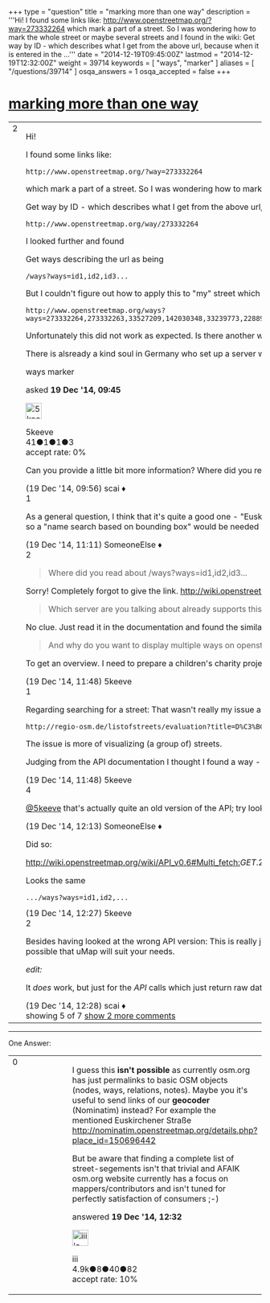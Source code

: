 +++
type = "question"
title = "marking more than one way"
description = '''Hi! I found some links like: http://www.openstreetmap.org/?way=273332264  which mark a part of a street. So I was wondering how to mark the whole street or maybe several streets and I found in the wiki: Get way by ID - which describes what I get from the above url, because when it is entered in the ...'''
date = "2014-12-19T09:45:00Z"
lastmod = "2014-12-19T12:32:00Z"
weight = 39714
keywords = [ "ways", "marker" ]
aliases = [ "/questions/39714" ]
osqa_answers = 1
osqa_accepted = false
+++

<div class="headNormal">

# [marking more than one way](/questions/39714/marking-more-than-one-way)

</div>

<div id="main-body">

<div id="askform">

<table id="question-table" style="width:100%;">
<colgroup>
<col style="width: 50%" />
<col style="width: 50%" />
</colgroup>
<tbody>
<tr>
<td style="width: 30px; vertical-align: top"><div class="vote-buttons">
<span id="post-39714-upvote" class="ajax-command post-vote up" rel="nofollow" title="I like this post (click again to cancel)"> </span>
<div id="post-39714-score" class="post-score" title="current number of votes">
2
</div>
<span id="post-39714-downvote" class="ajax-command post-vote down" rel="nofollow" title="I dont like this post (click again to cancel)"> </span> <span id="favorite-mark" class="ajax-command favorite-mark" rel="nofollow" title="mark/unmark this question as favorite (click again to cancel)"> </span>
<div id="favorite-count" class="favorite-count">
&#10;</div>
</div></td>
<td><div id="item-right">
<div class="question-body">
<p>Hi!</p>
<p>I found some links like:</p>
<pre><code>http://www.openstreetmap.org/?way=273332264</code></pre>
<p>which mark a part of a street. So I was wondering how to mark the whole street or maybe several streets and I found in the wiki:</p>
<p>Get way by ID - which describes what I get from the above url, because when it is entered in the browser it's rewritten by the server to</p>
<pre><code>http://www.openstreetmap.org/way/273332264</code></pre>
<p>I looked further and found</p>
<p>Get ways describing the url as being</p>
<pre><code>/ways?ways=id1,id2,id3...</code></pre>
<p>But I couldn't figure out how to apply this to "my" street which would be</p>
<pre><code>http://www.openstreetmap.org/ways?ways=273332264,273332263,33527209,142030348,33239773,22889305,273332262,190065022,273332252,257255152,273332271,273332270,273332266,208884097,129032431,273332260,273332259,273332269,273332265,273332261,273332267,273332258,273332268</code></pre>
<p>Unfortunately this did not work as expected. Is there another way to get this accomplished?</p>
<p>There is alsready a kind soul in Germany who set up a server which allows this (plus more), but I'd also like to know how this would be possible directly on openstreetmaps.</p>
</div>
<div id="question-tags" class="tags-container tags">
<span class="post-tag tag-link-ways" rel="tag" title="see questions tagged &#39;ways&#39;">ways</span> <span class="post-tag tag-link-marker" rel="tag" title="see questions tagged &#39;marker&#39;">marker</span>
</div>
<div id="question-controls" class="post-controls">
&#10;</div>
<div class="post-update-info-container">
<div class="post-update-info post-update-info-user">
<p>asked <strong>19 Dec '14, 09:45</strong></p>
<img src="https://secure.gravatar.com/avatar/9dee2e9d5d58bbfbb91dc20ac401da3b?s=32&amp;d=identicon&amp;r=g" class="gravatar" width="32" height="32" alt="5keeve&#39;s gravatar image" />
<p><span>5keeve</span><br />
<span class="score" title="41 reputation points">41</span><span title="1 badges"><span class="badge1">●</span><span class="badgecount">1</span></span><span title="1 badges"><span class="silver">●</span><span class="badgecount">1</span></span><span title="3 badges"><span class="bronze">●</span><span class="badgecount">3</span></span><br />
<span class="accept_rate" title="Rate of the user&#39;s accepted answers">accept rate:</span> <span title="5keeve has no accepted answers">0%</span></p>
</div>
</div>
<div id="comments-container-39714" class="comments-container">
<span id="39715"></span>
<div id="comment-39715" class="comment not_top_scorer">
<div id="post-39715-score" class="comment-score">
&#10;</div>
<div class="comment-text">
<p>Can you provide a little bit more information? Where did you read about <em>/ways?ways=id1,id2,id3...</em>? Which server are you talking about already supports this? And why do you want to display multiple ways on openstreetmap.org directly?</p>
</div>
<div id="comment-39715-info" class="comment-info">
<span class="comment-age">(19 Dec '14, 09:56)</span> <span class="comment-user userinfo">scai ♦</span>
</div>
</div>
<span id="39718"></span>
<div id="comment-39718" class="comment">
<div id="post-39718-score" class="comment-score">
1
</div>
<div class="comment-text">
<p>As a general question, I think that it's quite a good one - "Euskirchener Straße" I suspect has a logical beginning and an end that encompass many OSM ways (split because of different other tags). Most such streets won't be tied together by a relation, so a "name search based on bounding box" would be needed - but how to know how big to make the bounding box? It's like the "graph" questions that sometimes get asked here, in reverse.</p>
</div>
<div id="comment-39718-info" class="comment-info">
<span class="comment-age">(19 Dec '14, 11:11)</span> <span class="comment-user userinfo">SomeoneElse ♦</span>
</div>
</div>
<span id="39720"></span>
<div id="comment-39720" class="comment">
<div id="post-39720-score" class="comment-score">
2
</div>
<div class="comment-text">
<blockquote>
<p>Where did you read about /ways?ways=id1,id2,id3...</p>
</blockquote>
<p>Sorry! Completely forgot to give the link. <a href="http://wiki.openstreetmap.org/wiki/API_v0.4#Get_ways">http://wiki.openstreetmap.org/wiki/API_v0.4#Get_ways</a></p>
<blockquote>
<p>Which server are you talking about already supports this?</p>
</blockquote>
<p>No clue. Just read it in the documentation and found the similarity to the first link I gave.</p>
<blockquote>
<p>And why do you want to display multiple ways on openstreetmap.org directly?</p>
</blockquote>
<p>To get an overview. I need to prepare a children's charity project here in Germany for January and so wanted to plot the streets I assigned to the groups.</p>
</div>
<div id="comment-39720-info" class="comment-info">
<span class="comment-age">(19 Dec '14, 11:48)</span> <span class="comment-user userinfo">5keeve</span>
</div>
</div>
<span id="39721"></span>
<div id="comment-39721" class="comment">
<div id="post-39721-score" class="comment-score">
1
</div>
<div class="comment-text">
<p>Regarding searching for a street: That wasn't really my issue as I already have a good list of the ways belonging to the streets</p>
<pre><code>http://regio-osm.de/listofstreets/evaluation?title=D%C3%BCren&amp;country=Bundesrepublik%20Deutschland</code></pre>
<p>The issue is more of visualizing (a group of) streets.</p>
<p>Judging from the API documentation I thought I found a way - but it seems to be not supported :(</p>
</div>
<div id="comment-39721-info" class="comment-info">
<span class="comment-age">(19 Dec '14, 11:48)</span> <span class="comment-user userinfo">5keeve</span>
</div>
</div>
<span id="39722"></span>
<div id="comment-39722" class="comment">
<div id="post-39722-score" class="comment-score">
4
</div>
<div class="comment-text">
<p><a href="http://help.openstreetmap.org/users/10202/5keeve">@5keeve</a> that's actually quite an old version of the API; try looking at <a href="http://wiki.openstreetmap.org/wiki/API_v0.6">http://wiki.openstreetmap.org/wiki/API_v0.6</a> (or more likely, other services such as Overpass)</p>
</div>
<div id="comment-39722-info" class="comment-info">
<span class="comment-age">(19 Dec '14, 12:13)</span> <span class="comment-user userinfo">SomeoneElse ♦</span>
</div>
</div>
<span id="39723"></span>
<div id="comment-39723" class="comment not_top_scorer">
<div id="post-39723-score" class="comment-score">
&#10;</div>
<div class="comment-text">
<p>Did so:</p>
<p><a href="http://wiki.openstreetmap.org/wiki/API_v0.6#Multi_fetch:">http://wiki.openstreetmap.org/wiki/API_v0.6#Multi_fetch:</a><em>GET</em>.2Fapi.2F0.6.2F.5Bnodes.7Cways.7Crelations.5D.3F.23parameters</p>
<p>Looks the same</p>
<pre><code>.../ways?ways=id1,id2,...</code></pre>
</div>
<div id="comment-39723-info" class="comment-info">
<span class="comment-age">(19 Dec '14, 12:27)</span> <span class="comment-user userinfo">5keeve</span>
</div>
</div>
<span id="39724"></span>
<div id="comment-39724" class="comment">
<div id="post-39724-score" class="comment-score">
2
</div>
<div class="comment-text">
<p>Besides having looked at the wrong API version: This is really just the API and not the website documentation. Moreover for visualizing you should not use the website directly but instead some framework such as Leaflet or OpenLayers. It is also possible that uMap will suit your needs.</p>
<p><em>edit:</em></p>
<p>It <em>does</em> work, but just for the <em>API</em> calls which just return raw data without visualization. See this working example: <a href="http://www.openstreetmap.org/api/0.6/ways?ways=1234,2345">http://www.openstreetmap.org/api/0.6/ways?ways=1234,2345</a></p>
</div>
<div id="comment-39724-info" class="comment-info">
<span class="comment-age">(19 Dec '14, 12:28)</span> <span class="comment-user userinfo">scai ♦</span>
</div>
</div>
</div>
<div id="comment-tools-39714" class="comment-tools">
<span class="comments-showing"> showing 5 of 7 </span> <a href="#" class="show-all-comments-link">show 2 more comments</a>
</div>
<div class="clear">
&#10;</div>
<div id="comment-39714-form-container" class="comment-form-container">
&#10;</div>
<div class="clear">
&#10;</div>
</div></td>
</tr>
</tbody>
</table>

------------------------------------------------------------------------

<div class="tabBar">

<span id="sort-top"></span>

<div class="headQuestions">

One Answer:

</div>

</div>

<span id="39725"></span>

<div id="answer-container-39725" class="answer">

<table style="width:100%;">
<colgroup>
<col style="width: 50%" />
<col style="width: 50%" />
</colgroup>
<tbody>
<tr>
<td style="width: 30px; vertical-align: top"><div class="vote-buttons">
<span id="post-39725-upvote" class="ajax-command post-vote up" rel="nofollow" title="I like this post (click again to cancel)"> </span>
<div id="post-39725-score" class="post-score" title="current number of votes">
0
</div>
<span id="post-39725-downvote" class="ajax-command post-vote down" rel="nofollow" title="I dont like this post (click again to cancel)"> </span>
</div></td>
<td><div class="item-right">
<div class="answer-body">
<p>I guess this <strong>isn't possible</strong> as currently osm.org has just permalinks to basic OSM objects (nodes, ways, relations, notes). Maybe you it's useful to send links of our <strong>geocoder</strong> (Nominatim) instead? For example the mentioned Euskirchener Straße <a href="http://nominatim.openstreetmap.org/details.php?place_id=150696442">http://nominatim.openstreetmap.org/details.php?place_id=150696442</a></p>
<p>But be aware that finding a complete list of street-segements isn't that trivial and AFAIK osm.org website currently has a focus on mappers/contributors and isn't tuned for perfectly satisfaction of consumers ;-)</p>
</div>
<div class="answer-controls post-controls">
&#10;</div>
<div class="post-update-info-container">
<div class="post-update-info post-update-info-user">
<p>answered <strong>19 Dec '14, 12:32</strong></p>
<img src="https://secure.gravatar.com/avatar/49a7d0e0408e9cf2f698faac0f4d837a?s=32&amp;d=identicon&amp;r=g" class="gravatar" width="32" height="32" alt="iii&#39;s gravatar image" />
<p><span>iii</span><br />
<span class="score" title="4892 reputation points"><span>4.9k</span></span><span title="8 badges"><span class="badge1">●</span><span class="badgecount">8</span></span><span title="40 badges"><span class="silver">●</span><span class="badgecount">40</span></span><span title="82 badges"><span class="bronze">●</span><span class="badgecount">82</span></span><br />
<span class="accept_rate" title="Rate of the user&#39;s accepted answers">accept rate:</span> <span title="iii has 16 accepted answers">10%</span></p>
</div>
</div>
<div id="comments-container-39725" class="comments-container">
&#10;</div>
<div id="comment-tools-39725" class="comment-tools">
&#10;</div>
<div class="clear">
&#10;</div>
<div id="comment-39725-form-container" class="comment-form-container">
&#10;</div>
<div class="clear">
&#10;</div>
</div></td>
</tr>
</tbody>
</table>

</div>

<div class="paginator-container-left">

</div>

</div>

</div>

